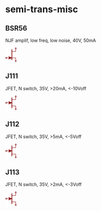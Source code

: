 # semi-trans-misc

## BSR56
NJF amplif, low freq, low noise, 40V, 50mA

![BSR56__1__1](/images/semi-trans-misc__BSR56__1__1.png?raw=true) 

## J111
JFET, N switch, 35V, >20mA, <-10Voff

![J111__1__1](/images/semi-trans-misc__J111__1__1.png?raw=true) 

## J112
JFET, N switch, 35V, >5mA, <-5Voff

![J112__1__1](/images/semi-trans-misc__J111__1__1.png?raw=true) 

## J113
JFET, N switch, 35V, >2mA, <-3Voff

![J113__1__1](/images/semi-trans-misc__J111__1__1.png?raw=true) 

